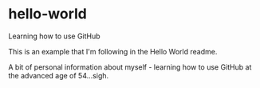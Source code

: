 # hello-world
Learning how to use GitHub

This is an example that I'm following in the Hello World readme.

A bit of personal information about myself - learning how to use GitHub at the advanced age of 54...sigh.

